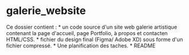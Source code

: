 # galerie_website

Ce dossier contient :
              * un code source d'un site web galerie artistique contenant la page d'accueil, page Portfolio, à propos et contacten HTML/CSS.
              * fichier du design final (Figma/ Adobe XD) sous forme d'un fichier compressé.
              * Une planification des taches.
              * README
